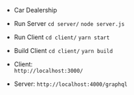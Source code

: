 * Car Dealership

* Run Server
`cd server/`
`node server.js`

* Run Client
`cd client/`
`yarn start`

* Build Client
`cd client/`
`yarn build`

* Client:  
`http://localhost:3000/`

* Server: 
`http://localhost:4000/graphql`



